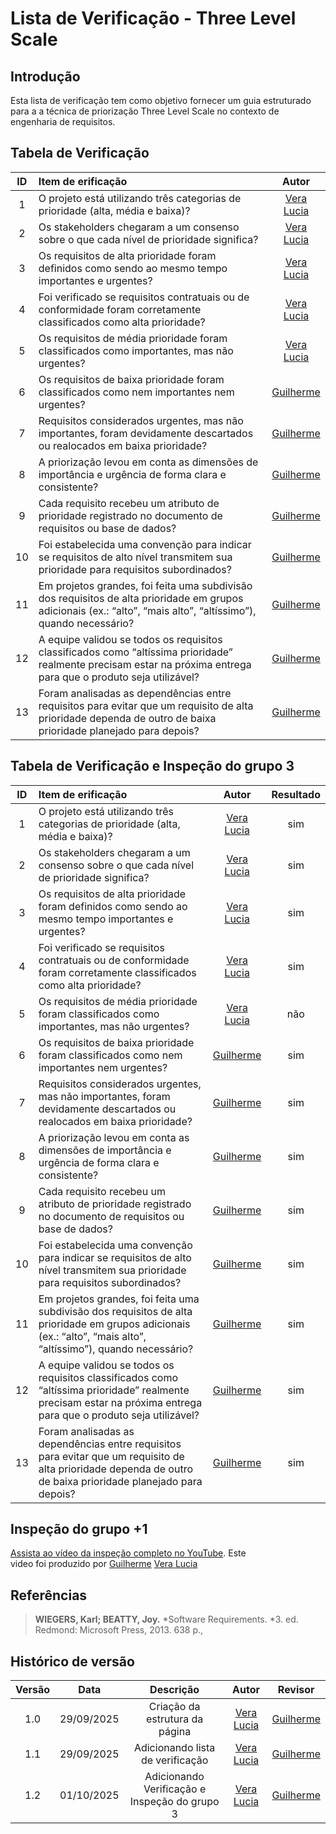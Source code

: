 # Lista de Verificação -  Three Level Scale

## Introdução
Esta lista de verificação tem como objetivo fornecer um guia estruturado para a a técnica de priorização  Three Level Scale no contexto de engenharia de requisitos.


## Tabela de Verificação

| ID  | Item de erificação                                                                                                                                                |                          Autor                          |
|:---:|:------------------------------------------------------------------------------------------------------------------------------------------------------------------|:-------------------------------------------------------:|
|  1  | O projeto está utilizando três categorias de prioridade (alta, média e baixa)?                                                                                    |      [Vera Lucia](https://github.com/verabelucia)       |
|  2  | Os stakeholders chegaram a um consenso sobre o que cada nível de prioridade significa?                                                                            |      [Vera Lucia](https://github.com/verabelucia)       |
|  3  | Os requisitos de alta prioridade foram definidos como sendo ao mesmo tempo importantes e urgentes?                                                                |      [Vera Lucia](https://github.com/verabelucia)       |
|  4  | Foi verificado se requisitos contratuais ou de conformidade foram corretamente classificados como alta prioridade?                                                |      [Vera Lucia](https://github.com/verabelucia)       |
|  5  | Os requisitos de média prioridade foram classificados como importantes, mas não urgentes?                                                                         |      [Vera Lucia](https://github.com/verabelucia)       |
|  6  | Os requisitos de baixa prioridade foram classificados como nem importantes nem urgentes?                                                                          | [Guilherme]( https://github.com/GuilhermeOliveira1327)  |
|  7  | Requisitos considerados urgentes, mas não importantes, foram devidamente descartados ou realocados em baixa prioridade?                                           | [Guilherme]( https://github.com/GuilhermeOliveira1327)  |
|  8  | A priorização levou em conta as dimensões de importância e urgência de forma clara e consistente?                                                                 | [Guilherme]( https://github.com/GuilhermeOliveira1327)  |
|  9  | Cada requisito recebeu um atributo de prioridade registrado no documento de requisitos ou base de dados?                                                          | [Guilherme]( https://github.com/GuilhermeOliveira1327)  |
| 10  | Foi estabelecida uma convenção para indicar se requisitos de alto nível transmitem sua prioridade para requisitos subordinados?                                   | [Guilherme]( https://github.com/GuilhermeOliveira1327)  |
| 11  | Em projetos grandes, foi feita uma subdivisão dos requisitos de alta prioridade em grupos adicionais (ex.: “alto”, “mais alto”, “altíssimo”), quando necessário?  | [Guilherme]( https://github.com/GuilhermeOliveira1327)  |
| 12  | A equipe validou se todos os requisitos classificados como “altíssima prioridade” realmente precisam estar na próxima entrega para que o produto seja utilizável? | [Guilherme]( https://github.com/GuilhermeOliveira1327)  |
| 13  | Foram analisadas as dependências entre requisitos para evitar que um requisito de alta prioridade dependa de outro de baixa prioridade planejado para depois?     | [Guilherme]( https://github.com/GuilhermeOliveira1327)  |



## Tabela de Verificação e Inspeção do grupo 3

| ID  | Item de erificação                                                                                                                                                |                        Autor                           | Resultado    |
|:---:|:------------------------------------------------------------------------------------------------------------------------------------------------------------------|:------------------------------------------------------:|:------------:|
|  1  | O projeto está utilizando três categorias de prioridade (alta, média e baixa)?                                                                                    |      [Vera Lucia](https://github.com/verabelucia)      |sim
|  2  | Os stakeholders chegaram a um consenso sobre o que cada nível de prioridade significa?                                                                            |      [Vera Lucia](https://github.com/verabelucia)      |sim
|  3  | Os requisitos de alta prioridade foram definidos como sendo ao mesmo tempo importantes e urgentes?                                                                |      [Vera Lucia](https://github.com/verabelucia)      |sim
|  4  | Foi verificado se requisitos contratuais ou de conformidade foram corretamente classificados como alta prioridade?                                                |      [Vera Lucia](https://github.com/verabelucia)      |sim
|  5  | Os requisitos de média prioridade foram classificados como importantes, mas não urgentes?                                                                         |      [Vera Lucia](https://github.com/verabelucia)      |não
|  6  | Os requisitos de baixa prioridade foram classificados como nem importantes nem urgentes?                                                                          | [Guilherme]( https://github.com/GuilhermeOliveira1327) |sim
|  7  | Requisitos considerados urgentes, mas não importantes, foram devidamente descartados ou realocados em baixa prioridade?                                           | [Guilherme]( https://github.com/GuilhermeOliveira1327) |sim
|  8  | A priorização levou em conta as dimensões de importância e urgência de forma clara e consistente?                                                                 | [Guilherme]( https://github.com/GuilhermeOliveira1327) |sim
|  9  | Cada requisito recebeu um atributo de prioridade registrado no documento de requisitos ou base de dados?                                                          | [Guilherme]( https://github.com/GuilhermeOliveira1327) |sim
| 10  | Foi estabelecida uma convenção para indicar se requisitos de alto nível transmitem sua prioridade para requisitos subordinados?                                   | [Guilherme]( https://github.com/GuilhermeOliveira1327) |sim
| 11  | Em projetos grandes, foi feita uma subdivisão dos requisitos de alta prioridade em grupos adicionais (ex.: “alto”, “mais alto”, “altíssimo”), quando necessário?  | [Guilherme]( https://github.com/GuilhermeOliveira1327) |sim
| 12  | A equipe validou se todos os requisitos classificados como “altíssima prioridade” realmente precisam estar na próxima entrega para que o produto seja utilizável? | [Guilherme]( https://github.com/GuilhermeOliveira1327) |sim
| 13  | Foram analisadas as dependências entre requisitos para evitar que um requisito de alta prioridade dependa de outro de baixa prioridade planejado para depois?     | [Guilherme]( https://github.com/GuilhermeOliveira1327) |sim

## Inspeção do grupo +1

[Assista ao vídeo da inspeção completo no YouTube](https://youtu.be/fInotIcIkKg). Este video foi produzido por [Guilherme]( https://github.com/GuilhermeOliveira1327) [Vera Lucia](https://github.com/verabelucia) 


## Referências
> **WIEGERS, Karl; BEATTY, Joy.** *Software Requirements. *3. ed. Redmond: Microsoft Press, 2013. 638 p.,


## Histórico de versão 

| Versão |    Data     |             Descrição                         |          Autor                               |                         Revisor                         |
|:------:|:-----------:|:---------------------------------------------:|:--------------------------------------------:|:-------------------------------------------------------:|
|  1.0   | 29/09/2025  |        Criação da estrutura da página         | [Vera Lucia](https://github.com/verabelucia) | [Guilherme]( https://github.com/GuilhermeOliveira1327)  |
|  1.1   | 29/09/2025  |       Adicionando lista de verificação        | [Vera Lucia](https://github.com/verabelucia) | [Guilherme]( https://github.com/GuilhermeOliveira1327)  |
|  1.2   | 01/10/2025  | Adicionando Verificação e Inspeção do grupo 3 | [Vera Lucia](https://github.com/verabelucia) | [Guilherme]( https://github.com/GuilhermeOliveira1327)  |

